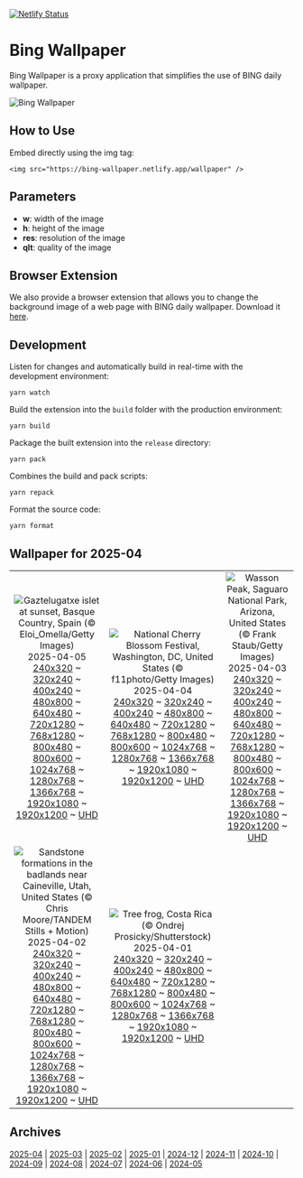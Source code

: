 [![Netlify Status](https://api.netlify.com/api/v1/badges/65b1ff01-580c-4c31-972b-5e0ab2d51260/deploy-status)](https://app.netlify.com/sites/bing-wallpaper/deploys)

# Bing Wallpaper

Bing Wallpaper is a proxy application that simplifies the use of BING daily wallpaper.

![Bing Wallpaper](https://bing-wallpaper.netlify.app/wallpaper)

## How to Use

Embed directly using the img tag:

```
<img src="https://bing-wallpaper.netlify.app/wallpaper" />
```

## Parameters

- **w**: width of the image
- **h**: height of the image
- **res**: resolution of the image
- **qlt**: quality of the image

## Browser Extension

We also provide a browser extension that allows you to change the background image of a web page with BING daily wallpaper. Download it [here](https://github.com/antiheroguy/bing-wallpaper/releases).

## Development

Listen for changes and automatically build in real-time with the development environment:

```
yarn watch
```

Build the extension into the `build` folder with the production environment:

```
yarn build
```

Package the built extension into the `release` directory:

```
yarn pack
```

Combines the build and pack scripts:

```
yarn repack
```

Format the source code:

```
yarn format
```

## Wallpaper for 2025-04
|      |      |      |
| :----: | :----: | :----: |
|![Gaztelugatxe islet at sunset, Basque Country, Spain (© Eloi_Omella/Getty Images)](https://www.bing.com/th?id=OHR.GaztelugatxeSunset_ROW7944319082_320x240.jpg)<br />2025-04-05<br />[240x320](https://www.bing.com/th?id=OHR.GaztelugatxeSunset_ROW7944319082_240x320.jpg) ~ [320x240](https://www.bing.com/th?id=OHR.GaztelugatxeSunset_ROW7944319082_320x240.jpg) ~ [400x240](https://www.bing.com/th?id=OHR.GaztelugatxeSunset_ROW7944319082_400x240.jpg) ~ [480x800](https://www.bing.com/th?id=OHR.GaztelugatxeSunset_ROW7944319082_480x800.jpg) ~ [640x480](https://www.bing.com/th?id=OHR.GaztelugatxeSunset_ROW7944319082_640x480.jpg) ~ [720x1280](https://www.bing.com/th?id=OHR.GaztelugatxeSunset_ROW7944319082_720x1280.jpg) ~ [768x1280](https://www.bing.com/th?id=OHR.GaztelugatxeSunset_ROW7944319082_768x1280.jpg) ~ [800x480](https://www.bing.com/th?id=OHR.GaztelugatxeSunset_ROW7944319082_800x480.jpg) ~ [800x600](https://www.bing.com/th?id=OHR.GaztelugatxeSunset_ROW7944319082_800x600.jpg) ~ [1024x768](https://www.bing.com/th?id=OHR.GaztelugatxeSunset_ROW7944319082_1024x768.jpg) ~ [1280x768](https://www.bing.com/th?id=OHR.GaztelugatxeSunset_ROW7944319082_1280x768.jpg) ~ [1366x768](https://www.bing.com/th?id=OHR.GaztelugatxeSunset_ROW7944319082_1366x768.jpg) ~ [1920x1080](https://www.bing.com/th?id=OHR.GaztelugatxeSunset_ROW7944319082_1920x1080.jpg) ~ [1920x1200](https://www.bing.com/th?id=OHR.GaztelugatxeSunset_ROW7944319082_1920x1200.jpg) ~ [UHD](https://www.bing.com/th?id=OHR.GaztelugatxeSunset_ROW7944319082_UHD.jpg)|![National Cherry Blossom Festival, Washington, DC, United States (© f11photo/Getty Images)](https://www.bing.com/th?id=OHR.CherryBlossomDC_ROW7816114178_320x240.jpg)<br />2025-04-04<br />[240x320](https://www.bing.com/th?id=OHR.CherryBlossomDC_ROW7816114178_240x320.jpg) ~ [320x240](https://www.bing.com/th?id=OHR.CherryBlossomDC_ROW7816114178_320x240.jpg) ~ [400x240](https://www.bing.com/th?id=OHR.CherryBlossomDC_ROW7816114178_400x240.jpg) ~ [480x800](https://www.bing.com/th?id=OHR.CherryBlossomDC_ROW7816114178_480x800.jpg) ~ [640x480](https://www.bing.com/th?id=OHR.CherryBlossomDC_ROW7816114178_640x480.jpg) ~ [720x1280](https://www.bing.com/th?id=OHR.CherryBlossomDC_ROW7816114178_720x1280.jpg) ~ [768x1280](https://www.bing.com/th?id=OHR.CherryBlossomDC_ROW7816114178_768x1280.jpg) ~ [800x480](https://www.bing.com/th?id=OHR.CherryBlossomDC_ROW7816114178_800x480.jpg) ~ [800x600](https://www.bing.com/th?id=OHR.CherryBlossomDC_ROW7816114178_800x600.jpg) ~ [1024x768](https://www.bing.com/th?id=OHR.CherryBlossomDC_ROW7816114178_1024x768.jpg) ~ [1280x768](https://www.bing.com/th?id=OHR.CherryBlossomDC_ROW7816114178_1280x768.jpg) ~ [1366x768](https://www.bing.com/th?id=OHR.CherryBlossomDC_ROW7816114178_1366x768.jpg) ~ [1920x1080](https://www.bing.com/th?id=OHR.CherryBlossomDC_ROW7816114178_1920x1080.jpg) ~ [1920x1200](https://www.bing.com/th?id=OHR.CherryBlossomDC_ROW7816114178_1920x1200.jpg) ~ [UHD](https://www.bing.com/th?id=OHR.CherryBlossomDC_ROW7816114178_UHD.jpg)|![Wasson Peak, Saguaro National Park, Arizona, United States (© Frank Staub/Getty Images)](https://www.bing.com/th?id=OHR.SaguaroRainbow_ROW9425365513_320x240.jpg)<br />2025-04-03<br />[240x320](https://www.bing.com/th?id=OHR.SaguaroRainbow_ROW9425365513_240x320.jpg) ~ [320x240](https://www.bing.com/th?id=OHR.SaguaroRainbow_ROW9425365513_320x240.jpg) ~ [400x240](https://www.bing.com/th?id=OHR.SaguaroRainbow_ROW9425365513_400x240.jpg) ~ [480x800](https://www.bing.com/th?id=OHR.SaguaroRainbow_ROW9425365513_480x800.jpg) ~ [640x480](https://www.bing.com/th?id=OHR.SaguaroRainbow_ROW9425365513_640x480.jpg) ~ [720x1280](https://www.bing.com/th?id=OHR.SaguaroRainbow_ROW9425365513_720x1280.jpg) ~ [768x1280](https://www.bing.com/th?id=OHR.SaguaroRainbow_ROW9425365513_768x1280.jpg) ~ [800x480](https://www.bing.com/th?id=OHR.SaguaroRainbow_ROW9425365513_800x480.jpg) ~ [800x600](https://www.bing.com/th?id=OHR.SaguaroRainbow_ROW9425365513_800x600.jpg) ~ [1024x768](https://www.bing.com/th?id=OHR.SaguaroRainbow_ROW9425365513_1024x768.jpg) ~ [1280x768](https://www.bing.com/th?id=OHR.SaguaroRainbow_ROW9425365513_1280x768.jpg) ~ [1366x768](https://www.bing.com/th?id=OHR.SaguaroRainbow_ROW9425365513_1366x768.jpg) ~ [1920x1080](https://www.bing.com/th?id=OHR.SaguaroRainbow_ROW9425365513_1920x1080.jpg) ~ [1920x1200](https://www.bing.com/th?id=OHR.SaguaroRainbow_ROW9425365513_1920x1200.jpg) ~ [UHD](https://www.bing.com/th?id=OHR.SaguaroRainbow_ROW9425365513_UHD.jpg)|
|![Sandstone formations in the badlands near Caineville, Utah, United States (© Chris Moore/TANDEM Stills + Motion)](https://www.bing.com/th?id=OHR.UtahBadlands_ROW9309510819_320x240.jpg)<br />2025-04-02<br />[240x320](https://www.bing.com/th?id=OHR.UtahBadlands_ROW9309510819_240x320.jpg) ~ [320x240](https://www.bing.com/th?id=OHR.UtahBadlands_ROW9309510819_320x240.jpg) ~ [400x240](https://www.bing.com/th?id=OHR.UtahBadlands_ROW9309510819_400x240.jpg) ~ [480x800](https://www.bing.com/th?id=OHR.UtahBadlands_ROW9309510819_480x800.jpg) ~ [640x480](https://www.bing.com/th?id=OHR.UtahBadlands_ROW9309510819_640x480.jpg) ~ [720x1280](https://www.bing.com/th?id=OHR.UtahBadlands_ROW9309510819_720x1280.jpg) ~ [768x1280](https://www.bing.com/th?id=OHR.UtahBadlands_ROW9309510819_768x1280.jpg) ~ [800x480](https://www.bing.com/th?id=OHR.UtahBadlands_ROW9309510819_800x480.jpg) ~ [800x600](https://www.bing.com/th?id=OHR.UtahBadlands_ROW9309510819_800x600.jpg) ~ [1024x768](https://www.bing.com/th?id=OHR.UtahBadlands_ROW9309510819_1024x768.jpg) ~ [1280x768](https://www.bing.com/th?id=OHR.UtahBadlands_ROW9309510819_1280x768.jpg) ~ [1366x768](https://www.bing.com/th?id=OHR.UtahBadlands_ROW9309510819_1366x768.jpg) ~ [1920x1080](https://www.bing.com/th?id=OHR.UtahBadlands_ROW9309510819_1920x1080.jpg) ~ [1920x1200](https://www.bing.com/th?id=OHR.UtahBadlands_ROW9309510819_1920x1200.jpg) ~ [UHD](https://www.bing.com/th?id=OHR.UtahBadlands_ROW9309510819_UHD.jpg)|![Tree frog, Costa Rica (© Ondrej Prosicky/Shutterstock)](https://www.bing.com/th?id=OHR.TicanFrog_ROW9197524560_320x240.jpg)<br />2025-04-01<br />[240x320](https://www.bing.com/th?id=OHR.TicanFrog_ROW9197524560_240x320.jpg) ~ [320x240](https://www.bing.com/th?id=OHR.TicanFrog_ROW9197524560_320x240.jpg) ~ [400x240](https://www.bing.com/th?id=OHR.TicanFrog_ROW9197524560_400x240.jpg) ~ [480x800](https://www.bing.com/th?id=OHR.TicanFrog_ROW9197524560_480x800.jpg) ~ [640x480](https://www.bing.com/th?id=OHR.TicanFrog_ROW9197524560_640x480.jpg) ~ [720x1280](https://www.bing.com/th?id=OHR.TicanFrog_ROW9197524560_720x1280.jpg) ~ [768x1280](https://www.bing.com/th?id=OHR.TicanFrog_ROW9197524560_768x1280.jpg) ~ [800x480](https://www.bing.com/th?id=OHR.TicanFrog_ROW9197524560_800x480.jpg) ~ [800x600](https://www.bing.com/th?id=OHR.TicanFrog_ROW9197524560_800x600.jpg) ~ [1024x768](https://www.bing.com/th?id=OHR.TicanFrog_ROW9197524560_1024x768.jpg) ~ [1280x768](https://www.bing.com/th?id=OHR.TicanFrog_ROW9197524560_1280x768.jpg) ~ [1366x768](https://www.bing.com/th?id=OHR.TicanFrog_ROW9197524560_1366x768.jpg) ~ [1920x1080](https://www.bing.com/th?id=OHR.TicanFrog_ROW9197524560_1920x1080.jpg) ~ [1920x1200](https://www.bing.com/th?id=OHR.TicanFrog_ROW9197524560_1920x1200.jpg) ~ [UHD](https://www.bing.com/th?id=OHR.TicanFrog_ROW9197524560_UHD.jpg)|

## Archives
[2025-04](/archives/2025-04/) | [2025-03](/archives/2025-03/) | [2025-02](/archives/2025-02/) | [2025-01](/archives/2025-01/) | [2024-12](/archives/2024-12/) | [2024-11](/archives/2024-11/) | [2024-10](/archives/2024-10/) | [2024-09](/archives/2024-09/) | [2024-08](/archives/2024-08/) | [2024-07](/archives/2024-07/) | [2024-06](/archives/2024-06/) | [2024-05](/archives/2024-05/)
